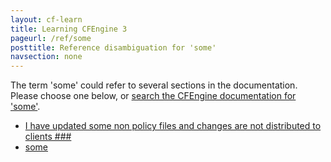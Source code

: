 ```yaml
---
layout: cf-learn
title: Learning CFEngine 3
pageurl: /ref/some
posttitle: Reference disambiguation for 'some'
navsection: none
---
```


The term 'some' could refer to several sections in the documentation. Please choose one below, or
[search the CFEngine documentation for 'some'](http://docs.cfengine.com/latest/search.html?q=some).

- [I have updated some non policy files and changes are not distributed to clients \#\#\#](http://docs.cfengine.com/latest/guide-faq.html#i-have-updated-some-non-policy-files-and-changes-are-not-distributed-to-clients-###)
- [some](http://docs.cfengine.com/latest/reference-functions-some.html#some)

